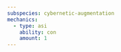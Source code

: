 ```yaml
---
subspecies: cybernetic-augmentation
mechanics:
  - type: asi
    ability: con
    amount: 1
---
```

